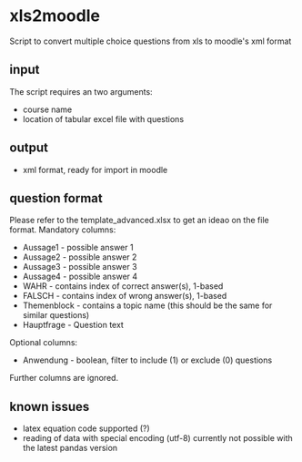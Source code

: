 # xls2moodle
Script to convert multiple choice questions from xls to moodle's xml format

## input
The script requires an two arguments:
- course name
- location of tabular excel file with questions

## output
- xml format, ready for import in moodle

## question format

Please refer to the template_advanced.xlsx to get an ideao on the file format.
Mandatory columns:
- Aussage1 - possible answer 1
- Aussage2 - possible answer 2
- Aussage3 - possible answer 3
- Aussage4 - possible answer 4
- WAHR - contains index of correct answer(s), 1-based
- FALSCH - contains index of wrong answer(s), 1-based
- Themenblock - contains a topic name (this should be the same for similar questions)
- Hauptfrage - Question text

Optional columns:
- Anwendung - boolean, filter to include (1) or exclude (0) questions

Further columns are ignored.

## known issues
- latex equation code supported (?)
- reading of data with special encoding (utf-8) currently not possible with the latest pandas version
